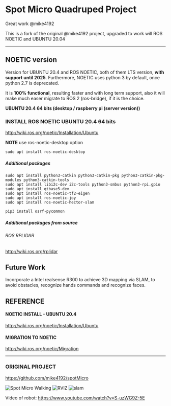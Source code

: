 # Spot Micro Quadruped Project
Great work @mike4192

This is a fork of the original @mike4192 project, upgraded to work will ROS NOETIC and UBUNTU 20.04
___________________________
##  NOETIC version

Version for UBUNTU 20.4 and ROS NOETIC, both of them LTS version, **with support until 2025**.
Furthermore, NOETIC uses python 3 by default, once python 2.7 is deprecated.

It is **100% functional**, resulting faster and with long term support, also it will make much easer migrate to ROS 2 (ros-bridge), if it is the choice.

**UBUNTU 20.4 64 bits (desktop / raspberry pi (server version))**

### INSTALL ROS NOETIC UBUNTU 20.4 64 bits
http://wiki.ros.org/noetic/Installation/Ubuntu

**NOTE**  use ros-noetic-desktop option
```
sudo apt install ros-noetic-desktop
```


##### Additional packages
```
sudo apt install python3-catkin python3-catkin-pkg python3-catkin-pkg-modules python3-catkin-tools
sudo apt install libi2c-dev i2c-tools python3-smbus python3-rpi.gpio
sudo apt install qtbase5-dev
sudo apt install ros-noetic-tf2-eigen 
sudo apt install ros-noetic-joy
sudo apt install ros-noetic-hector-slam

pip3 install osrf-pycommon
```
##### Additional packages from source

###### ROS RPLIDAR
http://wiki.ros.org/rplidar


## Future Work

Incorporate a Intel realsense R300 to achieve 3D mapping via SLAM, to avoid obstacles, recognize hands commands and recognize faces.



## REFERENCE

#### NOETIC INSTALL - UBUNTU 20.4
http://wiki.ros.org/noetic/Installation/Ubuntu

#### MIGRATION TO NOETIC
http://wiki.ros.org/noetic/Migration

____________________________
### ORIGINAL PROJECT

https://github.com/mike4192/spotMicro

![Spot Micro Walking](assets/spot_micro_walking.gif)
![RVIZ](assets/rviz_animation.gif)
![slam](assets/spot_micro_slam.gif)

Video of robot: https://www.youtube.com/watch?v=S-uzWG9Z-5E





